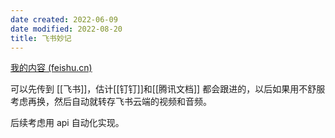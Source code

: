 ```yaml
---
date created: 2022-06-09
date modified: 2022-08-20
title: 飞书妙记
---
```


[我的内容 (feishu.cn)](https://yz3vq78x1p.feishu.cn/minutes/me)

可以先传到 [[飞书]]，估计[[钉钉]]和[[腾讯文档]] 都会跟进的，以后如果用不舒服考虑再换，然后自动就转存飞书云端的视频和音频。

后续考虑用 api 自动化实现。
